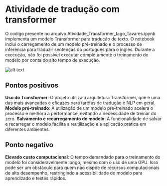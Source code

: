 # Atividade de tradução com transformer

O codigo presente no arquivo Atividade_Transformer_Iago_Tavares.ipynb implementa um modelo Transformer para tradução de texto. O notebook inclui o carregamento de um modelo pré-treinado e o processo de inferência para traduzir sentenças do português para o inglês. Durante a execução, não foi possivel executar completamente o treinamento do modelo por conta do alto tempo de execução.  

![alt text](image.png)


## Pontos positivos

**Uso do Transformer**: O projeto utiliza a arquitetura Transformer, que é uma das mais avançadas e eficazes para tarefas de tradução e NLP em geral.
**Modelo pré-treinado**: A utilização de um modelo pré-treinado acelera o processo e melhora a performance, evitando a necessidade de treinar do zero.
**Salvamento e recarregamento do modelo**: A funcionalidade de salvar e recarregar o modelo facilita a reutilização e a aplicação prática em diferentes ambientes.



## Ponto negativo

**Elevado custo computacional**: O tempo demandado para o treinamento do modelo foi consideravelmente longo, mesmo com o uso de uma GPU. Isso pode ser um obstáculo para quem não dispõe de recursos computacionais de alto desempenho, restringindo a acessibilidade do modelo para aprendizado e testes rápidos. 